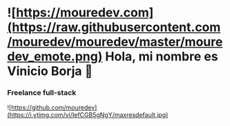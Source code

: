 # ![https://mouredev.com](https://raw.githubusercontent.com/mouredev/mouredev/master/mouredev_emote.png) Hola, mi nombre es Vinicio Borja 👋
### Freelance full-stack

![https://github.com/mouredev](https://i.ytimg.com/vi/IefCGB5gNgY/maxresdefault.jpg)
